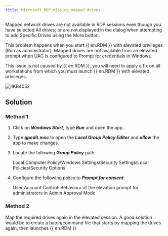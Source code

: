 ```yaml
---
title: Microsoft RDP missing mapped drives
---
```

Mapped network drives are not available in RDP sessions even though you have selected All drives; or are not displayed in the dialog when attempting to add Specific Drives using the More button.  

This problem happens when you start {{ en.RDM }} with elevated privileges (Run as administrator). Mapped drives are not available from an elevated prompt when UAC is configured to Prompt for credentials in Windows.  

This issue is not caused by {{ en.RDM }}, you will need to apply a fix on all workstations from which you must launch {{ en.RDM }} with elevated privileges.  

![!!KB4052](https://webdevolutions.azureedge.net/docs/en/kb/KB4052.png)

## Solution
### Method 1

1. Click on ***Windows Start***, type ***Run*** and open the app.
1. Type ***gpedit.msc*** to open the ***Local Group Policy Editor*** and ***allow*** the app to make changes.
1. Locate the following ***Group Policy*** path:  

    Local Computer Policy\Windows Settings\Security Settings\Local Policies\Security Options  

1. Configure the following policy to ***Prompt for consent***:  

    User Account Control: Behaviour of the elevation prompt for administrators in Admin Approval Mode  

### Method 2
Map the required drives again in the elevated session. A good solution would be to create a batch/command file that starts by mapping the drives again, then launches {{ en.RDM }}
